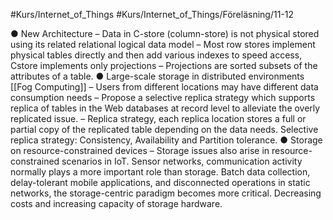 #Kurs/Internet_of_Things #Kurs/Internet_of_Things/Föreläsning/11-12

● New Architecture 
	– Data in C-store (column-store) is not physical stored using its related relational logical data model 
	– Most row stores implement physical tables directly and then add various indexes to speed access, Cstore implements only projections 
	– Projections are sorted subsets of the attributes of a table. 
● Large-scale storage in distributed environments [[Fog Computing]]
	– Users from different locations may have different data consumption needs 
	– Propose a selective replica strategy which supports replica of tables in the Web databases at record level to alleviate the overly replicated issue. 
	– Replica strategy, each replica location stores a full or partial copy of the replicated table depending on the data needs. Selective replica strategy: Consistency, Availability and Partition tolerance. 
● Storage on resource-constrained devices 
	– Storage issues also arise in resource-constrained scenarios in IoT. Sensor networks, communication activity normally plays a more important role than storage. Batch data collection, delay-tolerant mobile applications, and disconnected operations in static networks, the storage-centric paradigm becomes more critical. Decreasing costs and increasing capacity of storage hardware.